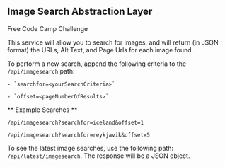 ## Image Search Abstraction Layer

Free Code Camp Challenge

This service will allow you to search for images, and will return (in JSON format) the URLs, Alt Text, and Page Urls for each image found.

To perform a new search, append the following criteria to the `/api/imagesearch` path:

    - `searchfor=<yourSearchCriteria>`
    
    - `offset=<pageNumberOfResults>`
    
** Example Searches **

`/api/imagesearch?searchfor=iceland&offset=1`

`/api/imagesearch?searchfor=reykjavik&offset=5`

To see the latest image searches, use the following path: `/api/latest/imagesearch`. The response will be a JSON object.
